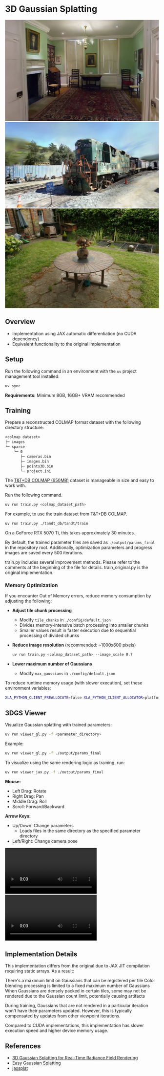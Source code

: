 # 3D Gaussian Splatting

![drjhonson](./assets/images/drjhonson_iter11k_1600.jpg)
![train](./assets/images/train_iter12k_1600.jpg)
![garden](./assets/images/garden_iter9k_1600.jpg)

## Overview

- Implementation using JAX automatic differentiation (no CUDA dependency)
- Equivalent functionality to the original implementation

## Setup

Run the following command in an environment with the `uv` project management tool installed:

```bash
uv sync
```

**Requirements:** Minimum 8GB, 16GB+ VRAM recommended

## Training

Prepare a reconstructed COLMAP format dataset with the following directory structure:

```text
<colmap dataset>
├─ images
└─ sparse
    └─ 0
       ├─ cameras.bin
       ├─ images.bin
       ├─ points3D.bin
       └─ project.ini
```

The [T&T+DB COLMAP (650MB)](https://repo-sam.inria.fr/fungraph/3d-gaussian-splatting/datasets/input/tandt_db.zip) dataset is manageable in size and easy to work with.

Run the following command.

```bash
uv run train.py <colmap_dataset_path>
```

For example, to use the train dataset from T&T+DB COLMAP.

```bash
uv run train.py ./tandt_db/tandt/train
```

On a GeForce RTX 5070 Ti, this takes approximately 30 minutes.

By default, the trained parameter files are saved as `./output/params_final` in the repository root. Additionally, optimization parameters and progress images are saved every 500 iterations.

train.py includes several improvement methods. Please refer to the comments at the beginning of the file for details. train_original.py is the original implementation.

### Memory Optimization

If you encounter Out of Memory errors, reduce memory consumption by adjusting the following:

- **Adjust tile chunk processing**
  - Modify `tile_chanks` in `./config/default.json`
  - Divides memory-intensive batch processing into smaller chunks
  - Smaller values result in faster execution due to sequential processing of divided chunks

- **Reduce image resolution** (recommended: ~1000x600 pixels)
  ```bash
  uv run train.py <colmap_dataset_path> --image_scale 0.7
  ```
- **Lower maximum number of Gaussians**
  - Modify `max_gaussians` in `./config/default.json`

To reduce runtime memory usage (with slower execution), set these environment variables:

```bash
XLA_PYTHON_CLIENT_PREALLOCATE=false XLA_PYTHON_CLIENT_ALLOCATOR=platform uv run train.py <colmap_dataset_path>
```

## 3DGS Viewer

Visualize Gaussian splatting with trained parameters:

```bash
uv run viewer_gl.py -f <parameter_directory>
```

Example:

```bash
uv run viewer_gl.py -f ./output/params_final
```

To visualize using the same rendering logic as training, run:

```bash
uv run viewer_jax.py -f ./output/params_final
```

**Mouse:**

- Left Drag: Rotate
- Right Drag: Pan
- Middle Drag: Roll
- Scroll: Forward/Backward

**Arrow Keys:**

- Up/Down: Change parameters
  - Loads files in the same directory as the specified parameter directory
- Left/Right: Change camera pose

<div><video controls src="https://github.com/user-attachments/assets/9955e7b7-8a84-4733-8213-6a4977ead304"></video></div>
<div><video controls src="https://github.com/user-attachments/assets/4bf8f020-49ca-4673-a47a-697732b0abaa"></video></div>

## Implementation Details

This implementation differs from the original due to JAX JIT compilation requiring static arrays. As a result:

There's a maximum limit on Gaussians that can be registered per tile
Color blending processing is limited to a fixed maximum number of Gaussians
When Gaussians are densely packed in certain tiles, some may not be rendered due to the Gaussian count limit, potentially causing artifacts

During training, Gaussians that are not rendered in a particular iteration won't have their parameters updated. However, this is typically compensated by updates from other viewpoint iterations.

Compared to CUDA implementations, this implementation has slower execution speed and higher device memory usage.

## References

- [3D Gaussian Splatting for Real-Time Radiance Field Rendering](https://github.com/graphdeco-inria/gaussian-splatting)
- [Easy Gaussian Splatting](https://github.com/scomup/EasyGaussianSplatting)
- [jaxsplat](https://github.com/yklcs/jaxsplat)
